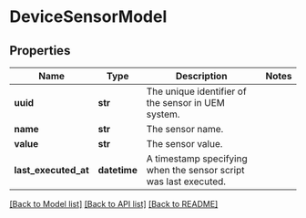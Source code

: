# DeviceSensorModel

## Properties
Name | Type | Description | Notes
------------ | ------------- | ------------- | -------------
**uuid** | **str** | The unique identifier of the sensor in UEM system. | 
**name** | **str** | The sensor name. | 
**value** | **str** | The sensor value. | 
**last_executed_at** | **datetime** | A timestamp specifying when the sensor script was last executed. | 

[[Back to Model list]](../README.md#documentation-for-models) [[Back to API list]](../README.md#documentation-for-api-endpoints) [[Back to README]](../README.md)


